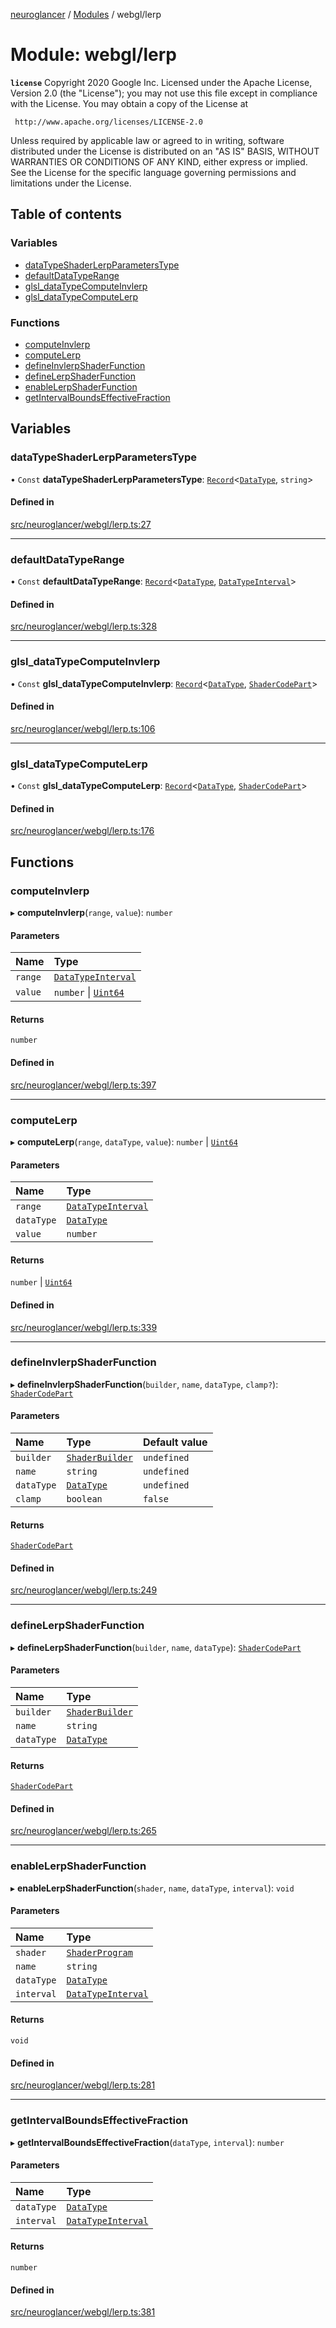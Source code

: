 [neuroglancer](../README.md) / [Modules](../modules.md) / webgl/lerp

# Module: webgl/lerp

**`license`**
Copyright 2020 Google Inc.
Licensed under the Apache License, Version 2.0 (the "License");
you may not use this file except in compliance with the License.
You may obtain a copy of the License at

     http://www.apache.org/licenses/LICENSE-2.0

Unless required by applicable law or agreed to in writing, software
distributed under the License is distributed on an "AS IS" BASIS,
WITHOUT WARRANTIES OR CONDITIONS OF ANY KIND, either express or implied.
See the License for the specific language governing permissions and
limitations under the License.

## Table of contents

### Variables

- [dataTypeShaderLerpParametersType](webgl_lerp.md#datatypeshaderlerpparameterstype)
- [defaultDataTypeRange](webgl_lerp.md#defaultdatatyperange)
- [glsl\_dataTypeComputeInvlerp](webgl_lerp.md#glsl_datatypecomputeinvlerp)
- [glsl\_dataTypeComputeLerp](webgl_lerp.md#glsl_datatypecomputelerp)

### Functions

- [computeInvlerp](webgl_lerp.md#computeinvlerp)
- [computeLerp](webgl_lerp.md#computelerp)
- [defineInvlerpShaderFunction](webgl_lerp.md#defineinvlerpshaderfunction)
- [defineLerpShaderFunction](webgl_lerp.md#definelerpshaderfunction)
- [enableLerpShaderFunction](webgl_lerp.md#enablelerpshaderfunction)
- [getIntervalBoundsEffectiveFraction](webgl_lerp.md#getintervalboundseffectivefraction)

## Variables

### dataTypeShaderLerpParametersType

• `Const` **dataTypeShaderLerpParametersType**: [`Record`](annotation_annotation_layer_state._internal_.md#record)<[`DataType`](../enums/util_data_type.DataType.md), `string`\>

#### Defined in

[src/neuroglancer/webgl/lerp.ts:27](https://github.com/ActiveBrainAtlas2/neuroglancer/blob/1beb5d34/src/neuroglancer/webgl/lerp.ts#L27)

___

### defaultDataTypeRange

• `Const` **defaultDataTypeRange**: [`Record`](annotation_annotation_layer_state._internal_.md#record)<[`DataType`](../enums/util_data_type.DataType.md), [`DataTypeInterval`](util_lerp.md#datatypeinterval)\>

#### Defined in

[src/neuroglancer/webgl/lerp.ts:328](https://github.com/ActiveBrainAtlas2/neuroglancer/blob/1beb5d34/src/neuroglancer/webgl/lerp.ts#L328)

___

### glsl\_dataTypeComputeInvlerp

• `Const` **glsl\_dataTypeComputeInvlerp**: [`Record`](annotation_annotation_layer_state._internal_.md#record)<[`DataType`](../enums/util_data_type.DataType.md), [`ShaderCodePart`](webgl_shader.md#shadercodepart)\>

#### Defined in

[src/neuroglancer/webgl/lerp.ts:106](https://github.com/ActiveBrainAtlas2/neuroglancer/blob/1beb5d34/src/neuroglancer/webgl/lerp.ts#L106)

___

### glsl\_dataTypeComputeLerp

• `Const` **glsl\_dataTypeComputeLerp**: [`Record`](annotation_annotation_layer_state._internal_.md#record)<[`DataType`](../enums/util_data_type.DataType.md), [`ShaderCodePart`](webgl_shader.md#shadercodepart)\>

#### Defined in

[src/neuroglancer/webgl/lerp.ts:176](https://github.com/ActiveBrainAtlas2/neuroglancer/blob/1beb5d34/src/neuroglancer/webgl/lerp.ts#L176)

## Functions

### computeInvlerp

▸ **computeInvlerp**(`range`, `value`): `number`

#### Parameters

| Name | Type |
| :------ | :------ |
| `range` | [`DataTypeInterval`](util_lerp.md#datatypeinterval) |
| `value` | `number` \| [`Uint64`](../classes/util_uint64.Uint64.md) |

#### Returns

`number`

#### Defined in

[src/neuroglancer/webgl/lerp.ts:397](https://github.com/ActiveBrainAtlas2/neuroglancer/blob/1beb5d34/src/neuroglancer/webgl/lerp.ts#L397)

___

### computeLerp

▸ **computeLerp**(`range`, `dataType`, `value`): `number` \| [`Uint64`](../classes/util_uint64.Uint64.md)

#### Parameters

| Name | Type |
| :------ | :------ |
| `range` | [`DataTypeInterval`](util_lerp.md#datatypeinterval) |
| `dataType` | [`DataType`](../enums/util_data_type.DataType.md) |
| `value` | `number` |

#### Returns

`number` \| [`Uint64`](../classes/util_uint64.Uint64.md)

#### Defined in

[src/neuroglancer/webgl/lerp.ts:339](https://github.com/ActiveBrainAtlas2/neuroglancer/blob/1beb5d34/src/neuroglancer/webgl/lerp.ts#L339)

___

### defineInvlerpShaderFunction

▸ **defineInvlerpShaderFunction**(`builder`, `name`, `dataType`, `clamp?`): [`ShaderCodePart`](webgl_shader.md#shadercodepart)

#### Parameters

| Name | Type | Default value |
| :------ | :------ | :------ |
| `builder` | [`ShaderBuilder`](../classes/webgl_shader.ShaderBuilder.md) | `undefined` |
| `name` | `string` | `undefined` |
| `dataType` | [`DataType`](../enums/util_data_type.DataType.md) | `undefined` |
| `clamp` | `boolean` | `false` |

#### Returns

[`ShaderCodePart`](webgl_shader.md#shadercodepart)

#### Defined in

[src/neuroglancer/webgl/lerp.ts:249](https://github.com/ActiveBrainAtlas2/neuroglancer/blob/1beb5d34/src/neuroglancer/webgl/lerp.ts#L249)

___

### defineLerpShaderFunction

▸ **defineLerpShaderFunction**(`builder`, `name`, `dataType`): [`ShaderCodePart`](webgl_shader.md#shadercodepart)

#### Parameters

| Name | Type |
| :------ | :------ |
| `builder` | [`ShaderBuilder`](../classes/webgl_shader.ShaderBuilder.md) |
| `name` | `string` |
| `dataType` | [`DataType`](../enums/util_data_type.DataType.md) |

#### Returns

[`ShaderCodePart`](webgl_shader.md#shadercodepart)

#### Defined in

[src/neuroglancer/webgl/lerp.ts:265](https://github.com/ActiveBrainAtlas2/neuroglancer/blob/1beb5d34/src/neuroglancer/webgl/lerp.ts#L265)

___

### enableLerpShaderFunction

▸ **enableLerpShaderFunction**(`shader`, `name`, `dataType`, `interval`): `void`

#### Parameters

| Name | Type |
| :------ | :------ |
| `shader` | [`ShaderProgram`](../classes/webgl_shader.ShaderProgram.md) |
| `name` | `string` |
| `dataType` | [`DataType`](../enums/util_data_type.DataType.md) |
| `interval` | [`DataTypeInterval`](util_lerp.md#datatypeinterval) |

#### Returns

`void`

#### Defined in

[src/neuroglancer/webgl/lerp.ts:281](https://github.com/ActiveBrainAtlas2/neuroglancer/blob/1beb5d34/src/neuroglancer/webgl/lerp.ts#L281)

___

### getIntervalBoundsEffectiveFraction

▸ **getIntervalBoundsEffectiveFraction**(`dataType`, `interval`): `number`

#### Parameters

| Name | Type |
| :------ | :------ |
| `dataType` | [`DataType`](../enums/util_data_type.DataType.md) |
| `interval` | [`DataTypeInterval`](util_lerp.md#datatypeinterval) |

#### Returns

`number`

#### Defined in

[src/neuroglancer/webgl/lerp.ts:381](https://github.com/ActiveBrainAtlas2/neuroglancer/blob/1beb5d34/src/neuroglancer/webgl/lerp.ts#L381)
